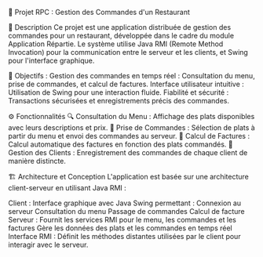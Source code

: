 📌 Projet RPC : Gestion des Commandes d'un Restaurant

📖 Description
Ce projet est une application distribuée de gestion des commandes pour un restaurant, développée dans le cadre du module Application Répartie. Le système utilise Java RMI (Remote Method Invocation) pour la communication entre le serveur et les clients, et Swing pour l'interface graphique.

🎯 Objectifs :
Gestion des commandes en temps réel : Consultation du menu, prise de commandes, et calcul de factures.
Interface utilisateur intuitive : Utilisation de Swing pour une interaction fluide.
Fiabilité et sécurité : Transactions sécurisées et enregistrements précis des commandes.

⚙️ Fonctionnalités
🔍 Consultation du Menu : Affichage des plats disponibles avec leurs descriptions et prix.
🛒 Prise de Commandes : Sélection de plats à partir du menu et envoi des commandes au serveur.
💸 Calcul de Factures : Calcul automatique des factures en fonction des plats commandés.
👥 Gestion des Clients : Enregistrement des commandes de chaque client de manière distincte.

🏗️ Architecture et Conception
L'application est basée sur une architecture client-serveur en utilisant Java RMI :

Client : Interface graphique avec Java Swing permettant :
Connexion au serveur
Consultation du menu
Passage de commandes
Calcul de facture
Serveur :
Fournit les services RMI pour le menu, les commandes et les factures
Gère les données des plats et les commandes en temps réel
Interface RMI :
Définit les méthodes distantes utilisées par le client pour interagir avec le serveur.

